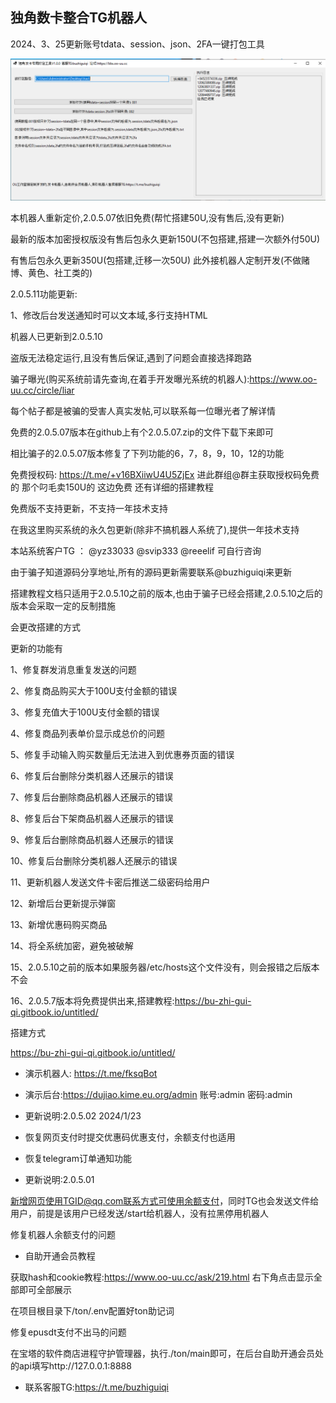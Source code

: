 ## 独角数卡整合TG机器人

2024、3、25更新账号tdata、session、json、2FA一键打包工具

![演示图片](https://github.com/tuziaichiwobiancao/newdjfk/blob/main/public/Snipaste_2024-03-25_16-48-18.png "演示图片")

本机器人重新定价,2.0.5.07依旧免费(帮忙搭建50U,没有售后,没有更新)

最新的版本加密授权版没有售后包永久更新150U(不包搭建,搭建一次额外付50U)   

有售后包永久更新350U(包搭建,迁移一次50U)   此外接机器人定制开发(不做赌博、黄色、社工类的)

2.0.5.11功能更新:

1、修改后台发送通知时可以文本域,多行支持HTML

机器人已更新到2.0.5.10 

盗版无法稳定运行,且没有售后保证,遇到了问题会直接选择跑路

骗子曝光(购买系统前请先查询,在着手开发曝光系统的机器人):https://www.oo-uu.cc/circle/liar  

每个帖子都是被骗的受害人真实发帖,可以联系每一位曝光者了解详情

免费的2.0.5.07版本在github上有个2.0.5.07.zip的文件下载下来即可

相比骗子的2.0.5.07版本修复了下列功能的6，7，8，9，10，12的功能

免费授权码:  https://t.me/+v16BXiiwU4U5ZjEx  进此群组@群主获取授权码免费的  那个叼毛卖150U的   这边免费  还有详细的搭建教程

免费版不支持更新，不支持一年技术支持

在我这里购买系统的永久包更新(除非不搞机器人系统了),提供一年技术支持

本站系统客户TG ： @yz33033   @svip333    @reeelif    可自行咨询

由于骗子知道源码分享地址,所有的源码更新需要联系@buzhiguiqi来更新

搭建教程文档只适用于2.0.5.10之前的版本,也由于骗子已经会搭建,2.0.5.10之后的版本会采取一定的反制措施

会更改搭建的方式

更新的功能有

1、修复群发消息重复发送的问题

2、修复商品购买大于100U支付金额的错误

3、修复充值大于100U支付金额的错误

4、修复商品列表单价显示成总价的问题

5、修复手动输入购买数量后无法进入到优惠券页面的错误

6、修复后台删除分类机器人还展示的错误

7、修复后台删除商品机器人还展示的错误

8、修复后台下架商品机器人还展示的错误

9、修复后台删除商品机器人还展示的错误

10、修复后台删除分类机器人还展示的错误

11、更新机器人发送文件卡密后推送二级密码给用户

12、新增后台更新提示弹窗

13、新增优惠码购买商品

14、将全系统加密，避免被破解

15、2.0.5.10之前的版本如果服务器/etc/hosts这个文件没有，则会报错之后版本不会

16、2.0.5.7版本将免费提供出来,搭建教程:https://bu-zhi-gui-qi.gitbook.io/untitled/

搭建方式

https://bu-zhi-gui-qi.gitbook.io/untitled/

- 演示机器人: https://t.me/fksqBot

- 演示后台:https://dujiao.kime.eu.org/admin  账号:admin    密码:admin

- 更新说明:2.0.5.02  2024/1/23

- 恢复网页支付时提交优惠码优惠支付，余额支付也适用

- 恢复telegram订单通知功能

- 更新说明:2.0.5.01

新增网页使用TGID@qq.com联系方式可使用余额支付，同时TG也会发送文件给用户，前提是该用户已经发送/start给机器人，没有拉黑停用机器人

修复机器人余额支付的问题

- 自助开通会员教程

获取hash和cookie教程:https://www.oo-uu.cc/ask/219.html 右下角点击显示全部即可全部展示

在项目根目录下/ton/.env配置好ton助记词

修复epusdt支付不出马的问题

在宝塔的软件商店进程守护管理器，执行./ton/main即可，在后台自助开通会员处的api填写http://127.0.0.1:8888

- 联系客服TG:https://t.me/buzhiguiqi
